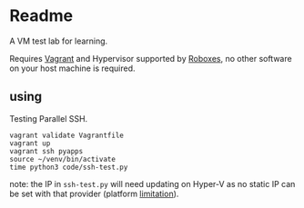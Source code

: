 # Readme

A VM test lab for learning.

Requires [Vagrant](https://www.vagrantup.com/) and Hypervisor supported by [Roboxes](https://roboxes.org/), no other software on your host machine is required.

## using

Testing Parallel SSH.

```shell
vagrant validate Vagrantfile
vagrant up
vagrant ssh pyapps
source ~/venv/bin/activate
time python3 code/ssh-test.py
```

note: the IP in `ssh-test.py` will need updating on Hyper-V as no static IP can be set with that provider (platform [limitation](https://www.vagrantup.com/docs/providers/hyperv/limitations)).

